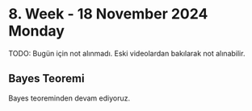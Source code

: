 # 8. Week - 18 November 2024 Monday

TODO: Bugün için not alınmadı. Eski videolardan bakılarak not alınabilir.

## Bayes Teoremi
Bayes teoreminden devam ediyoruz.
